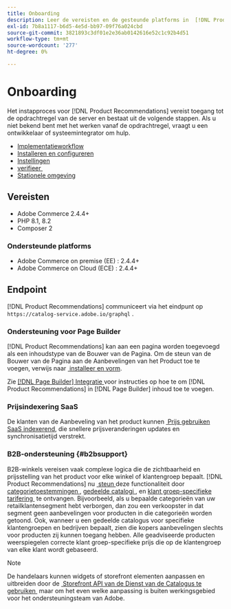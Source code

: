 ```yaml
---
title: Onboarding
description: Leer de vereisten en de gesteunde platforms in  [!DNL Product Recommendations].
exl-id: 7b8a1117-b6d5-4e5d-bb97-09f76a024cbd
source-git-commit: 3821893c3df01e2e36ab0142616e52c1c92b4d51
workflow-type: tm+mt
source-wordcount: '277'
ht-degree: 0%

---
```


# Onboarding

Het instapproces voor [!DNL Product Recommendations] vereist toegang tot de opdrachtregel van de server en bestaat uit de volgende stappen. Als u niet bekend bent met het werken vanaf de opdrachtregel, vraagt u een ontwikkelaar of systeemintegrator om hulp.

- [Implementatieworkflow](implementation-workflow.md)
- [Installeren en configureren](install-configure.md)
- [Instellingen](settings.md)
- [&#x200B; verifieer &#x200B;](https://developer.adobe.com/commerce/services/shared-services/storefront-events/collector/verify/)
- [Stationele omgeving](staging-environment.md)

## Vereisten

- Adobe Commerce 2.4.4+
- PHP 8.1, 8.2
- Composer 2

### Ondersteunde platforms

- Adobe Commerce on premise (EE) : 2.4.4+
- Adobe Commerce on Cloud (ECE) : 2.4.4+

## Endpoint

[!DNL Product Recommendations] communiceert via het eindpunt op `https://catalog-service.adobe.io/graphql` .

### Ondersteuning voor Page Builder

[!DNL Product Recommendations] kan aan een pagina worden toegevoegd als een inhoudstype van de Bouwer van de Pagina. Om de steun van de Bouwer van de Pagina aan de Aanbevelingen van het Product toe te voegen, verwijs naar [&#x200B; installeer en vorm &#x200B;](install-configure.md).

Zie [[!DNL Page Builder]  Integratie &#x200B;](page-builder.md) voor instructies op hoe te om [!DNL Product Recommendations] in [!DNL Page Builder] inhoud toe te voegen.

### Prijsindexering SaaS

De klanten van de Aanbeveling van het product kunnen [&#x200B; Prijs gebruiken SaaS indexerend &#x200B;](../price-index/price-indexing.md), die snellere prijsveranderingen updates en synchronisatietijd verstrekt.

### B2B-ondersteuning {#b2bsupport}

B2B-winkels vereisen vaak complexe logica die de zichtbaarheid en prijsstelling van het product voor elke winkel of klantengroep bepaalt. [!DNL Product Recommendations] nu [&#x200B; steun &#x200B;](release-notes.md) deze functionaliteit door [&#x200B; categorietoestemmingen &#x200B;](https://experienceleague.adobe.com/docs/commerce-admin/catalog/categories/category-permissions.html?lang=nl-NL), [&#x200B; gedeelde catalogi &#x200B;](https://experienceleague.adobe.com/docs/commerce-admin/b2b/shared-catalogs/catalog-shared.html?lang=nl-NL), en [&#x200B; klant groep-specifieke tarifering &#x200B;](https://experienceleague.adobe.com/docs/commerce-admin/catalog/products/pricing/pricing-advanced.html?lang=nl-NL) te ontvangen. Bijvoorbeeld, als u bepaalde categorieën van uw retailklantensegment hebt verborgen, dan zou een verkoopster in dat segment geen aanbevelingen voor producten in die categorieën worden getoond. Ook, wanneer u een gedeelde catalogus voor specifieke klantengroepen en bedrijven bepaalt, zien die kopers aanbevelingen slechts voor producten zij kunnen toegang hebben. Alle geadviseerde producten weerspiegelen correcte klant groep-specifieke prijs die op de klantengroep van elke klant wordt gebaseerd.

>[!NOTE]
>
>De handelaars kunnen widgets of storefront elementen aanpassen en uitbreiden door de [&#x200B; Storefront API van de Dienst van de Catalogus te gebruiken &#x200B;](../catalog-service/overview.md) maar om het even welke aanpassing is buiten werkingsgebied voor het ondersteuningsteam van Adobe.
